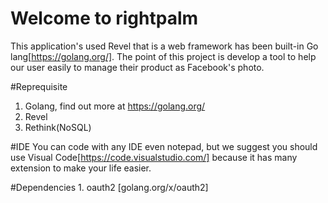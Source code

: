 # Welcome to rightpalm
This application's used Revel that is a web framework has been built-in Go lang[https://golang.org/]. The point of this project is develop a tool to help our user easily to manage their product as Facebook's photo.

#Reprequisite
1. Golang, find out more at https://golang.org/
2. Revel
3. Rethink(NoSQL)

#IDE
You can code with any IDE even notepad, but we suggest you should use Visual Code[https://code.visualstudio.com/] because it has many extension to make your life easier.

#Dependencies
    1. oauth2 [golang.org/x/oauth2] 